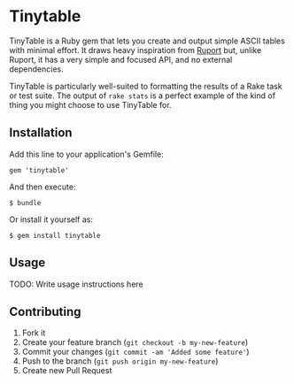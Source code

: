 # Tinytable

TinyTable is a Ruby gem that lets you create and output simple ASCII tables with minimal effort. It draws heavy inspiration from [Ruport](https://github.com/ruport/ruport) but, unlike Ruport, it has a very simple and focused API, and no external dependencies.

TinyTable is particularly well-suited to formatting the results of a Rake task or test suite. The output of `rake stats` is a perfect example of the kind of thing you might choose to use TinyTable for.

## Installation

Add this line to your application's Gemfile:

    gem 'tinytable'

And then execute:

    $ bundle

Or install it yourself as:

    $ gem install tinytable

## Usage

TODO: Write usage instructions here

## Contributing

1. Fork it
2. Create your feature branch (`git checkout -b my-new-feature`)
3. Commit your changes (`git commit -am 'Added some feature'`)
4. Push to the branch (`git push origin my-new-feature`)
5. Create new Pull Request
